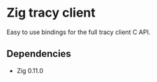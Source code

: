 # Zig tracy client
Easy to use bindings for the full tracy client C API.

## Dependencies

* Zig 0.11.0

